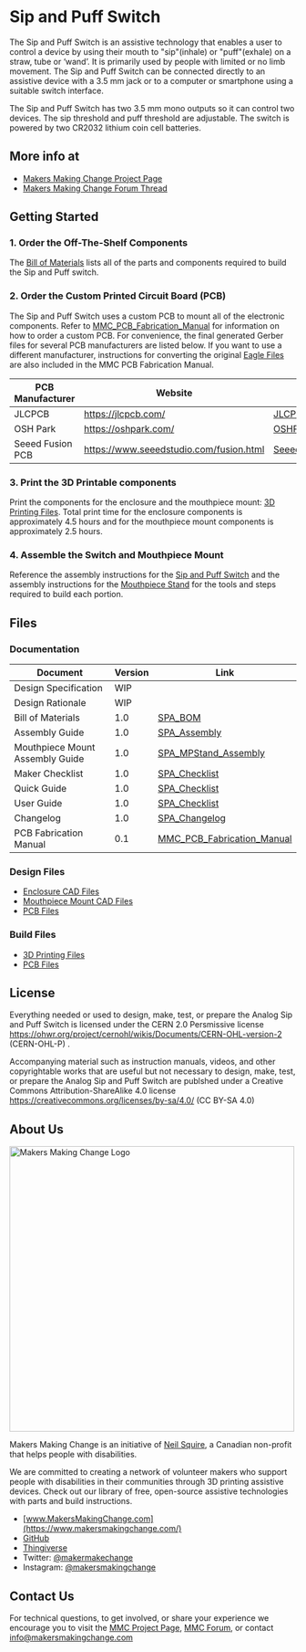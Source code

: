 # Sip and Puff Switch

The Sip and Puff Switch is an assistive technology that enables a user to control a device by using their mouth to "sip"(inhale) or "puff"(exhale) on a straw, tube or ‘wand’. It is primarily used by people with limited or no limb movement. The Sip and Puff Switch can be connected directly to an assistive device with a 3.5 mm jack or to a computer or smartphone using a suitable switch interface.

The Sip and Puff Switch has two 3.5 mm mono outputs so it can control two devices. The sip threshold and puff threshold are adjustable. The switch is powered by two CR2032 lithium coin cell batteries.


## More info at

- [Makers Making Change Project Page](https://www.makersmakingchange.com/project/sip-and-puff-switch/)
- [Makers Making Change Forum Thread](https://forum.makersmakingchange.com/t/sip-and-puff-switch/1024)


## Getting Started

### 1. Order the Off-The-Shelf Components
The [Bill of Materials](/Documentation/SPA_BOM_v1.0.xlsx) lists all of the parts and components required to build the Sip and Puff switch.

### 2. Order the Custom Printed Circuit Board (PCB)
The Sip and Puff Switch uses a custom PCB to mount all of the electronic components. Refer to [MMC_PCB_Fabrication_Manual](/Documentation/MMC_PCB_Fabrication_Manual.pdf) for information on how to order a custom PCB. For convenience, the final generated Gerber files for several PCB manufacturers are listed below. If you want to use a different manufacturer, instructions for converting the original [Eagle Files](/Design_Files/PCB/Eagle_Files) are also included in the MMC PCB Fabrication Manual.

| PCB Manufacturer                	| Website                                 	| Gerber Files                                                                                                        	|
|---------------------------------	|-----------------------------------------	|-------------------------------------------------------------------------------------------------------------	|
| JLCPCB                          	| https://jlcpcb.com/                     	|  [JLCPCB_Sip_And_Puff_Analog_Switch.zip](/Build_Files/PCB/JLCPCB_Sip_And_Puff_Analog_Switch.zip)             	|
| OSH Park                        	| https://oshpark.com/                    	| [OSHPark_Sip_And_Puff_Analog_Switch.zip](/Build_Files/PCB/OSHPark_Sip_And_Puff_Analog_Switch.zip)           	|
| Seeed Fusion PCB                	| https://www.seeedstudio.com/fusion.html 	| [Seeed_Fusion_Sip_And_Puff_Analog_Switch.zip](/Build_Files/PCB/Seeed_Fusion_Sip_And_Puff_Analog_Switch.zip) 	|


### 3. Print the 3D Printable components

Print the components for the enclosure and the mouthpiece mount: [3D Printing Files](/Build_Files/3D_Printing/). Total print time for the enclosure components is approximately 4.5 hours and for the mouthpiece mount components is approximately 2.5 hours.  

### 4. Assemble the Switch and Mouthpiece Mount

Reference the assembly instructions for the [Sip and Puff Switch](/Documentation/SPA_Assembly_v1.0.pdf) and the assembly instructions for the [Mouthpiece Stand](/Documentation/SPA_MPStand_Assembly_v1.0.pdf) for the tools and steps required to build each portion.


## Files

### Documentation
| Document                        	| Version 	| Link                                                                         	|
|---------------------------------	|---------	|------------------------------------------------------------------------------	|
| Design Specification            	| WIP     	|                                                                              	|
| Design Rationale                	| WIP     	|                                                                              	|
| Bill of Materials               	| 1.0     	| [SPA_BOM](/Documentation/SPA_BOM_v1.0.xlsx)                                                                             	|
| Assembly Guide                  	| 1.0     	| [SPA_Assembly](/Documentation/SPA_Assembly_v1.0.pdf)                       	|
| Mouthpiece Mount Assembly Guide 	| 1.0     	| [SPA_MPStand_Assembly](/Documentation/SPA_MPStand_Assembly_v1.0.pdf)      	|
| Maker Checklist                 	| 1.0     	| [SPA_Checklist](/Documentation/SPA_Checklist_v1.0.pdf)                       	|
| Quick Guide                     	| 1.0    	| [SPA_Checklist](/Documentation/SPA_Quick_Guide_v1.0.pdf)                      |
| User Guide                     	| 1.0    	| [SPA_Checklist](/Documentation/SPA_User_Guide_v1.0.pdf)                       |
| Changelog                       	| 1.0     	| [SPA_Changelog](/Documentation/SPA_Changelog_v1.0.pdf)                       	|
| PCB Fabrication Manual          	| 0.1     	| [MMC_PCB_Fabrication_Manual](/Documentation/MMC_PCB_Fabrication_Manual.pdf)  	|

### Design Files
 - [Enclosure CAD Files](/Design_Files/CAD/Enclosure)
 - [Mouthpiece Mount CAD Files](/Design_Files/CAD/Mouthpiece_Mount)
 - [PCB Files](/Design_Files/PCB/Eagle_Files)

### Build Files
 - [3D Printing Files](/Build_Files/3D_Printing)
 - [PCB Files](/Build_Files/PCB/Gerber_Files)

## License
Everything needed or used to design, make, test, or prepare the Analog Sip and Puff Switch is licensed under the CERN 2.0 Persmissive license <https://ohwr.org/project/cernohl/wikis/Documents/CERN-OHL-version-2> (CERN-OHL-P) .

Accompanying material such as instruction manuals, videos, and other copyrightable works that are useful but not necessary to design, make, test, or prepare the Analog Sip and Puff Switch are publshed under a Creative Commons Attribution-ShareAlike 4.0 license <https://creativecommons.org/licenses/by-sa/4.0/> (CC BY-SA 4.0)

## About Us

<img src="https://www.makersmakingchange.com/wp-content/uploads/logo/mmc_logo.svg" width="500" alt="Makers Making Change Logo">

Makers Making Change is an initiative of [Neil Squire](https://www.neilsquire.ca/), a Canadian non-profit that helps people with disabilities.

We are committed to creating a network of volunteer makers who support people with disabilities in their communities through 3D printing assistive devices. Check out our library of free, open-source assistive technologies with parts and build instructions.

 - [www.MakersMakingChange.com](https://www.makersmakingchange.com/)
 - [GitHub](https://github.com/makersmakingchange)
 - [Thingiverse](https://www.thingiverse.com/makersmakingchange/about)
 - Twitter: [@makermakechange](https://twitter.com/makermakechange)
 - Instagram: [@makersmakingchange](https://www.instagram.com/makersmakingchange)

## Contact Us

For technical questions, to get involved, or share your experience we encourage you to visit the [MMC Project Page]( https://www.makersmakingchange.com/project), [MMC Forum](https://forum.makersmakingchange.com), or contact info@makersmakingchange.com
